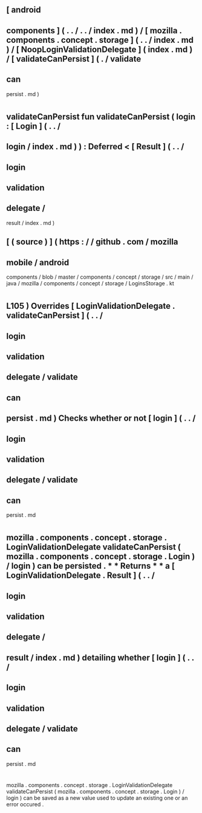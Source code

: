 [
android
-
components
]
(
.
.
/
.
.
/
index
.
md
)
/
[
mozilla
.
components
.
concept
.
storage
]
(
.
.
/
index
.
md
)
/
[
NoopLoginValidationDelegate
]
(
index
.
md
)
/
[
validateCanPersist
]
(
.
/
validate
-
can
-
persist
.
md
)
#
validateCanPersist
fun
validateCanPersist
(
login
:
[
Login
]
(
.
.
/
-
login
/
index
.
md
)
)
:
Deferred
<
[
Result
]
(
.
.
/
-
login
-
validation
-
delegate
/
-
result
/
index
.
md
)
>
[
(
source
)
]
(
https
:
/
/
github
.
com
/
mozilla
-
mobile
/
android
-
components
/
blob
/
master
/
components
/
concept
/
storage
/
src
/
main
/
java
/
mozilla
/
components
/
concept
/
storage
/
LoginsStorage
.
kt
#
L105
)
Overrides
[
LoginValidationDelegate
.
validateCanPersist
]
(
.
.
/
-
login
-
validation
-
delegate
/
validate
-
can
-
persist
.
md
)
Checks
whether
or
not
[
login
]
(
.
.
/
-
login
-
validation
-
delegate
/
validate
-
can
-
persist
.
md
#
mozilla
.
components
.
concept
.
storage
.
LoginValidationDelegate
validateCanPersist
(
mozilla
.
components
.
concept
.
storage
.
Login
)
/
login
)
can
be
persisted
.
*
*
Returns
*
*
a
[
LoginValidationDelegate
.
Result
]
(
.
.
/
-
login
-
validation
-
delegate
/
-
result
/
index
.
md
)
detailing
whether
[
login
]
(
.
.
/
-
login
-
validation
-
delegate
/
validate
-
can
-
persist
.
md
#
mozilla
.
components
.
concept
.
storage
.
LoginValidationDelegate
validateCanPersist
(
mozilla
.
components
.
concept
.
storage
.
Login
)
/
login
)
can
be
saved
as
a
new
value
used
to
update
an
existing
one
or
an
error
occured
.
